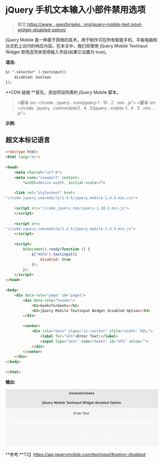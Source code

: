 # jQuery 手机文本输入小部件禁用选项

> 原文:[https://www . geesforgeks . org/jquery-mobile-text input-widget-disabled-option/](https://www.geeksforgeeks.org/jquery-mobile-textinput-widget-disabled-option/)

jQuery Mobile 是一种基于网络的技术，用于制作可在所有智能手机、平板电脑和台式机上访问的响应内容。在本文中，我们将使用 jQuery Mobile Textinput Widget 禁用选项来禁用输入字段(如果它设置为 true)。

**语法:**

```html
$( ".selector" ).textinput({
    disabled: boolean
});
```

**CDN 链接:**首先，添加项目所需的 jQuery Mobile 脚本。

> <link rel="”stylesheet”" href="”//code.jquery.com/mobile/1.4.5/jquery.mobile-1.4.5.min.css”">
> <脚本 src =//code . jquery . com/jquery-1 . 10 . 2 . min . js”></脚本>
> <脚本 src =//code . jquery . com/mobile/1 . 4 . 5/jquery . mobile-1 . 4 . 5 . min . js”></脚本>

**示例:**

## 超文本标记语言

```html
<!doctype html>
<html lang="en">

<head>
    <meta charset="utf-8">
    <meta name="viewport" content=
        "width=device-width, initial-scale=1">

    <link rel="stylesheet" href=
"//code.jquery.com/mobile/1.4.5/jquery.mobile-1.4.5.min.css">

    <script src="//code.jquery.com/jquery-1.10.2.min.js">
    </script>

    <script src=
"//code.jquery.com/mobile/1.4.5/jquery.mobile-1.4.5.min.js">
    </script>

    <script>
        $(document).ready(function () {
            $("#GFG").textinput({
                disabled: true
            });
        });
    </script>
</head>

<body>
    <div data-role="page" id="page1">
        <div data-role="header">
            <h1>GeeksforGeeks</h1>
            <h3>jQuery Mobile Textinput Widget disabled Option</h3>
        </div>

        <center>
            <div role="main" class="ui-content" style="width: 50%;">
                <label for="GFG">Enter Text:</label>
                <input type="text" name="Geeks" id="GFG" value="">
            </div>
        </center>
    </div>
</body>

</html>
```

**输出:**

![](img/1736190eb006a6396105c5d5ee9b9052.png)

**参考:**T2】https://api.jquerymobile.com/textinput/#option-disabled